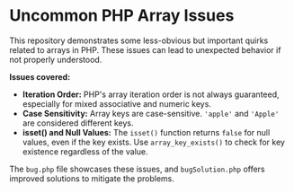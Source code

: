 # Uncommon PHP Array Issues

This repository demonstrates some less-obvious but important quirks related to arrays in PHP.  These issues can lead to unexpected behavior if not properly understood.

**Issues covered:**

* **Iteration Order:** PHP's array iteration order is not always guaranteed, especially for mixed associative and numeric keys.
* **Case Sensitivity:** Array keys are case-sensitive. `'apple'` and `'Apple'` are considered different keys.
* **isset() and Null Values:** The `isset()` function returns `false` for null values, even if the key exists. Use `array_key_exists()` to check for key existence regardless of the value.

The `bug.php` file showcases these issues, and `bugSolution.php` offers improved solutions to mitigate the problems.
